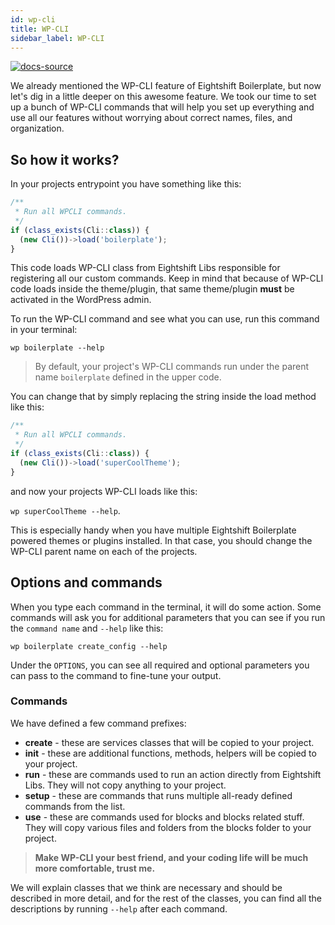 ```yaml
---
id: wp-cli
title: WP-CLI
sidebar_label: WP-CLI
---
```


[![docs-source](https://img.shields.io/badge/source-eigthshift--libs-blue?style=for-the-badge&logo=php&labelColor=2a2a2a)](https://github.com/infinum/eightshift-libs)

We already mentioned the WP-CLI feature of Eightshift Boilerplate, but now let's dig in a little deeper on this awesome feature. We took our time to set up a bunch of WP-CLI commands that will help you set up everything and use all our features without worrying about correct names, files, and organization.

## So how it works?

In your projects entrypoint you have something like this:

```js
/**
 * Run all WPCLI commands.
 */
if (class_exists(Cli::class)) {
  (new Cli())->load('boilerplate');
}
```

This code loads WP-CLI class from Eightshift Libs responsible for registering all our custom commands. Keep in mind that because of WP-CLI code loads inside the theme/plugin, that same theme/plugin **must** be activated in the WordPress admin.

To run the WP-CLI command and see what you can use, run this command in your terminal:

`wp boilerplate --help`

> By default, your project's WP-CLI commands run under the parent name `boilerplate` defined in the upper code.

You can change that by simply replacing the string inside the load method like this:

```js
/**
 * Run all WPCLI commands.
 */
if (class_exists(Cli::class)) {
  (new Cli())->load('superCoolTheme');
}
```

and now your projects WP-CLI loads like this:

`wp superCoolTheme --help`.

This is especially handy when you have multiple Eightshift Boilerplate powered themes or plugins installed. In that case, you should change the WP-CLI parent name on each of the projects.

## Options and commands

When you type each command in the terminal, it will do some action. Some commands will ask you for additional parameters that you can see if you run the `command name` and `--help` like this:

`wp boilerplate create_config --help`

Under the `OPTIONS`, you can see all required and optional parameters you can pass to the command to fine-tune your output.

### Commands

We have defined a few command prefixes:

- **create** - these are services classes that will be copied to your project.
- **init** - these are additional functions, methods, helpers will be copied to your project.
- **run** - these are commands used to run an action directly from Eightshift Libs. They will not copy anything to your project.
- **setup** - these are commands that runs multiple all-ready defined commands from the list.
- **use** - these are commands used for blocks and blocks related stuff. They will copy various files and folders from the blocks folder to your project.

> **Make WP-CLI your best friend, and your coding life will be much more comfortable, trust me.**

We will explain classes that we think are necessary and should be described in more detail, and for the rest of the classes, you can find all the descriptions by running `--help` after each command.
